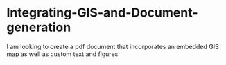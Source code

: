 # Integrating-GIS-and-Document-generation
I am looking to create a pdf document that incorporates an embedded GIS map as well as custom text and figures
